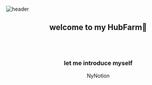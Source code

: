![header](https://capsule-render.vercel.app/api?type=waving&color=90A17D&height=300&section=header&text=hwantech🍵&fontSize=90&fontColor=EEEEEE)

<h2 align="center"&fontColor=90A17D > welcome to my HubFarm🌱 </h2>
<br><br>
<h3 align="center"> let me introduce myself </h3>
<p align="center"&href="https://www.notion.so/ca63671babaf4ebc8223aec6eabc85c0"> NyNotion </p>
